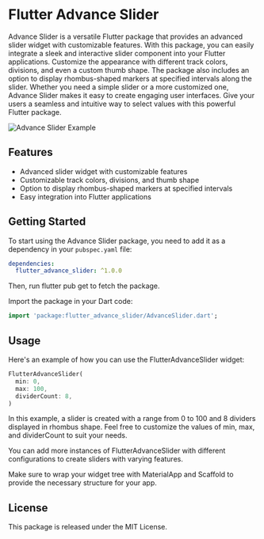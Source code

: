 <!--
This README describes the package. If you publish this package to pub.dev,
this README's contents appear on the landing page for your package.

For information about how to write a good package README, see the guide for
[writing package pages](https://dart.dev/guides/libraries/writing-package-pages).

For general information about developing packages, see the Dart guide for
[creating packages](https://dart.dev/guides/libraries/create-library-packages)
and the Flutter guide for
[developing packages and plugins](https://flutter.dev/developing-packages).
-->

# Flutter Advance Slider

Advance Slider is a versatile Flutter package that provides an advanced slider widget with customizable features. With this package, you can easily integrate a sleek and interactive slider component into your Flutter applications. Customize the appearance with different track colors, divisions, and even a custom thumb shape. The package also includes an option to display rhombus-shaped markers at specified intervals along the slider. Whether you need a simple slider or a more customized one, Advance Slider makes it easy to create engaging user interfaces. Give your users a seamless and intuitive way to select values with this powerful Flutter package.

![Advance Slider Example](https://drive.google.com/file/d/1Rj25yg-4OXH2duHPotYeDjzoc8nlfhmr/view?usp=sharing)

## Features

- Advanced slider widget with customizable features
- Customizable track colors, divisions, and thumb shape
- Option to display rhombus-shaped markers at specified intervals
- Easy integration into Flutter applications

## Getting Started

To start using the Advance Slider package, you need to add it as a dependency in your `pubspec.yaml` file:

```yaml
dependencies:
  flutter_advance_slider: ^1.0.0

```
Then, run flutter pub get to fetch the package.

Import the package in your Dart code:

```dart
import 'package:flutter_advance_slider/AdvanceSlider.dart';
```

## Usage
Here's an example of how you can use the FlutterAdvanceSlider widget:

```dart
FlutterAdvanceSlider(
  min: 0,
  max: 100,
  dividerCount: 8,
)
```
In this example, a slider is created with a range from 0 to 100 and 8 dividers displayed in rhombus shape. Feel free to customize the values of min, max, and dividerCount to suit your needs.

You can add more instances of FlutterAdvanceSlider with different configurations to create sliders with varying features.

Make sure to wrap your widget tree with MaterialApp and Scaffold to provide the necessary structure for your app.


## License
This package is released under the MIT License.
